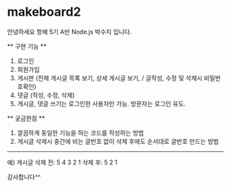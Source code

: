 # makeboard2
안녕하세요
항해 5기 A반 Node.js 박수지 입니다.

** 구현 기능 **
1. 로그인
2. 회원가입
3. 게시판 (전체 게시글 목록 보기, 상세 게시글 보기, / 글작성, 수정 및 삭제시 비밀번호확인)
4. 댓글 (작성, 수정, 삭제)
5. 게시글, 댓글 쓰기는 로그인한 사용자만 가능. 방문자는 로그인 유도.


** 궁금한점 **
1. 깔끔하게 동일한 기능을 하는 코드를 작성하는 방법
2. 게시글 삭제시 중간에 비는 글번호 없이 삭제 후에도 순서대로 글번호 만드는 방법
 ----------------------------------------
 예) 게시글 삭제 전: 5 4 3 2 1
           삭제 후: 5 2 1 
  

감사합니다^^
